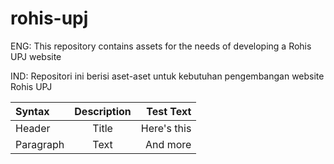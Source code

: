 # rohis-upj

ENG: This repository contains assets for the needs of developing a Rohis UPJ website

IND: Repositori ini berisi aset-aset untuk kebutuhan pengembangan website Rohis UPJ

| Syntax      | Description | Test Text     |
| :---        |    :----:   |          ---: |
| Header      | Title       | Here's this   |
| Paragraph   | Text        | And more      |
